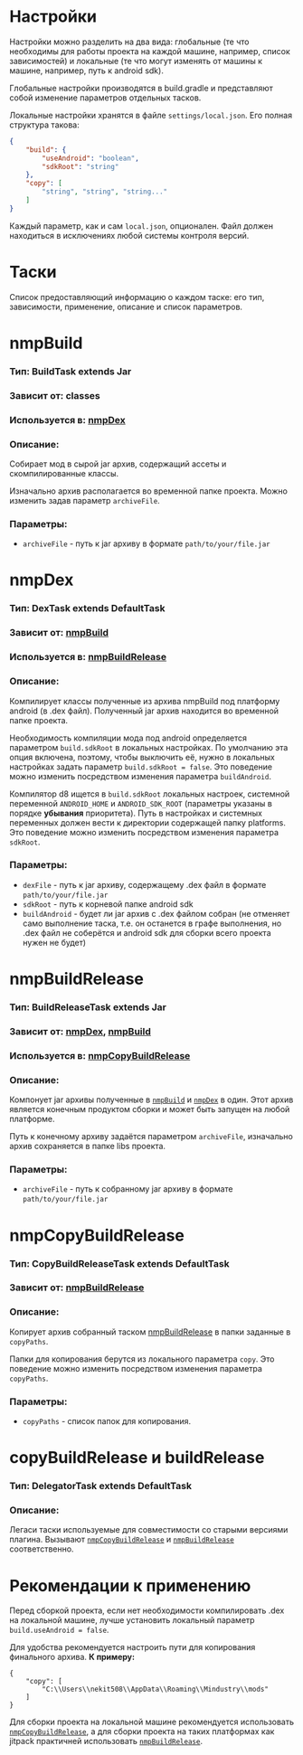 # Настройки

Настройки можно разделить на два вида: глобальные (те что необходимы для работы проекта на каждой машине, например, список зависимостей) 
и локальные (те что могут изменять от машины к машине, например, путь к android sdk).

Глобальные настройки производятся в build.gradle и представляют собой изменение параметров отдельных тасков.

Локальные настройки хранятся в файле `settings/local.json`.
Его полная структура такова:
```json lines
{
    "build": {
        "useAndroid": "boolean",
        "sdkRoot": "string"
    },
    "copy": [
        "string", "string", "string..."
    ]
}
```
Каждый параметр, как и сам `local.json`, опционален.
Файл должен находиться в исключениях любой системы контроля версий.

# Таски
Список предоставляющий информацию о каждом таске: его тип, зависимости, применение, описание и список параметров.

<a name="nmpBuild"></a>
# nmpBuild

### Тип: BuildTask extends Jar

### Зависит от: classes

### Используется в: [nmpDex](#nmpDex)

### Описание:
Собирает мод в сырой jar архив, содержащий ассеты и скомпилированные классы.

Изначально архив располагается во временной папке проекта.
Можно изменить задав параметр `archiveFile`.

### Параметры:
- `archiveFile` - путь к jar архиву в формате `path/to/your/file.jar`

# nmpDex

### Тип: DexTask extends DefaultTask

### Зависит от: [nmpBuild](#nmpBuild)

### Используется в: [nmpBuildRelease](#nmpBuildRelease)

### Описание:
Компилирует классы полученные из архива nmpBuild под платформу android (в .dex файл). 
Полученный jar архив находится во временной папке проекта.

Необходимость компиляции мода под android определяется параметром `build.sdkRoot` в локальных настройках.
По умолчанию эта опция включена, поэтому, чтобы выключить её, нужно в локальных настройках задать параметр `build.sdkRoot = false`.
Это поведение можно изменить посредством изменения параметра `buildAndroid`.

Компилятор d8 ищется в `build.sdkRoot` локальных настроек, системной переменной `ANDROID_HOME` и `ANDROID_SDK_ROOT` (параметры указаны в порядке **убывания** приоритета).
Путь в настройках и системных переменных должен вести к директории содержащей папку platforms.
Это поведение можно изменить посредством изменения параметра `sdkRoot`.

### Параметры:
- `dexFile` - путь к jar архиву, содержащему .dex файл в формате `path/to/your/file.jar`
- `sdkRoot` - путь к корневой папке android sdk
- `buildAndroid` - будет ли jar архив с .dex файлом собран (не отменяет само выполнение таска, т.е. он останется в графе выполнения, но .dex файл не соберётся и android sdk для сборки всего проекта нужен не будет)

# nmpBuildRelease

### Тип: BuildReleaseTask extends Jar

### Зависит от: [nmpDex](#nmpDex), [nmpBuild](#nmpBuild)

### Используется в: [nmpCopyBuildRelease](#nmpCopyBuildRelease)

### Описание:
Компонует jar архивы полученные в [`nmpBuild`](#nmpBuild) и [`nmpDex`](#nmpDex) в один.
Этот архив является конечным продуктом сборки и может быть запущен на любой платформе.

Путь к конечному архиву задаётся параметром `archiveFile`, изначально архив сохраняется в папке libs проекта.

### Параметры:
- `archiveFile` - путь к собранному jar архиву в формате `path/to/your/file.jar`

# nmpCopyBuildRelease

### Тип: CopyBuildReleaseTask extends DefaultTask

### Зависит от: [nmpBuildRelease](#nmpBuildRelease)

### Описание:
Копирует архив собранный таском [nmpBuildRelease](#nmpBuildRelease) в папки заданные в `copyPaths`.

Папки для копирования берутся из локального параметра `copy`.
Это поведение можно изменить посредством изменения параметра `copyPaths`.

### Параметры:
- `copyPaths` - список папок для копирования.

# copyBuildRelease и buildRelease

### Тип: DelegatorTask extends DefaultTask

### Описание: 
Легаси таски используемые для совместимости со старыми версиями плагина.
Вызывают [`nmpCopyBuildRelease`](#nmpCopyBuildRelease) и [`nmpBuildRelease`](#nmpBuildRelease) соответственно.

# Рекомендации к применению
Перед сборкой проекта, если нет необходимости компилировать .dex на локальной машине, лучше установить локальный параметр `build.useAndroid = false`.

Для удобства рекомендуется настроить пути для копирования финального архива.
**К примеру:**
```json5
{
    "copy": [
        "C:\\Users\\nekit508\\AppData\\Roaming\\Mindustry\\mods"
    ]
}
```

Для сборки проекта на локальной машине рекомендуется использовать [`nmpCopyBuildRelease`](#nmpCopyBuildRelease), а для сборки проекта на таких платформах как jitpack практичней использовать [`nmpBuildRelease`](#nmpBuildRelease).